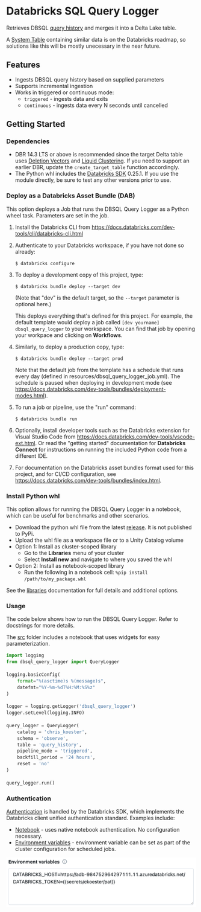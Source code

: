 # Databricks SQL Query Logger

Retrieves DBSQL [query history](https://docs.databricks.com/api/workspace/queryhistory/list) and merges it into a Delta Lake table.

A [System Table](https://docs.databricks.com/en/administration-guide/system-tables/index.html) containing similar data is on the Databricks roadmap, so solutions like this will be mostly unecessary in the near future.

## Features
- Ingests DBSQL query history based on supplied parameters
- Supports incremental ingestion
- Works in triggered or continuous mode:
    - `triggered` - ingests data and exits
    - `continuous` - ingests data every N seconds until cancelled

## Getting Started

### Dependencies

* DBR 14.3 LTS or above is recommended since the target Delta table uses [Deletion Vectors](https://docs.databricks.com/en/delta/deletion-vectors.html) and [Liquid Clustering](https://docs.databricks.com/en/delta/clustering.html). If you need to support an earlier DBR, update the `create_target_table` function accordingly.
* The Python whl includes the [Databricks SDK](https://docs.databricks.com/en/dev-tools/sdk-python.html) 0.25.1. If you use the module directly, be sure to test any other versions prior to use.

### Deploy as a Databricks Asset Bundle (DAB)
This option deploys a Job that runs the DBSQL Query Logger as a Python wheel task. Parameters are set in the job.

1. Install the Databricks CLI from https://docs.databricks.com/dev-tools/cli/databricks-cli.html

2. Authenticate to your Databricks workspace, if you have not done so already:
    ```
    $ databricks configure
    ```

3. To deploy a development copy of this project, type:
    ```
    $ databricks bundle deploy --target dev
    ```
    (Note that "dev" is the default target, so the `--target` parameter
    is optional here.)

    This deploys everything that's defined for this project.
    For example, the default template would deploy a job called
    `[dev yourname] dbsql_query_logger` to your workspace.
    You can find that job by opening your workpace and clicking on **Workflows**.

4. Similarly, to deploy a production copy, type:
   ```
   $ databricks bundle deploy --target prod
   ```

   Note that the default job from the template has a schedule that runs every day
   (defined in resources/dbsql_query_logger_job.yml). The schedule
   is paused when deploying in development mode (see
   https://docs.databricks.com/dev-tools/bundles/deployment-modes.html).

5. To run a job or pipeline, use the "run" command:
   ```
   $ databricks bundle run
   ```

6. Optionally, install developer tools such as the Databricks extension for Visual Studio Code from
   https://docs.databricks.com/dev-tools/vscode-ext.html. Or read the "getting started" documentation for
   **Databricks Connect** for instructions on running the included Python code from a different IDE.

7. For documentation on the Databricks asset bundles format used
   for this project, and for CI/CD configuration, see
   https://docs.databricks.com/dev-tools/bundles/index.html.

### Install Python whl
This option allows for running the DBSQL Query Logger in a notebook, which can be useful for benchmarks and other scenarios.

- Download the python whl file from the latest [release](https://github.com/chris-koester-db/dbsql_query_logger/releases). It is not published to PyPi.
- Upload the whl file as a workspace file or to a Unity Catalog volume
- Option 1: Install as cluster-scoped library
    - Go to the **Libraries** menu of your cluster
    - Select **Install new** and navigate to where you saved the whl
- Option 2: Install as notebook-scoped library
    - Run the following in a notebook cell: `%pip install /path/to/my_package.whl`

See the [libraries](https://docs.databricks.com/en/libraries/index.html) documentation for full details and additional options.

### Usage

The code below shows how to run the DBSQL Query Logger. Refer to docstrings for more details.

The [src](https://github.com/chris-koester-db/dbsql_query_logger/tree/main/src) folder includes a notebook that uses widgets for easy parameterization.

```python
import logging
from dbsql_query_logger import QueryLogger

logging.basicConfig(
    format="%(asctime)s %(message)s",
    datefmt="%Y-%m-%dT%H:%M:%S%z"
)

logger = logging.getLogger('dbsql_query_logger')
logger.setLevel(logging.INFO)

query_logger = QueryLogger(
    catalog = 'chris_koester',
    schema = 'observe',
    table = 'query_history',
    pipeline_mode = 'triggered',
    backfill_period = '24 hours',
    reset = 'no'
)

query_logger.run()
```

### Authentication
[Authentication](https://docs.databricks.com/en/dev-tools/sdk-python.html#authenticate-the-databricks-sdk-for-python-with-your-databricks-account-or-workspace) is handled by the Databricks SDK, which implements the Databricks client unified authentication standard. Examples include:
- [Notebook](https://docs.databricks.com/en/dev-tools/sdk-python.html#use-the-databricks-sdk-for-python-from-a-databricks-notebook) - uses native notebook authentication. No configuration necessary.
- [Environment variables](https://docs.databricks.com/en/dev-tools/auth/index.html#environment-variables-and-fields-for-client-unified-authentication) - environment variable can be set as part of the cluster configuration for scheduled jobs.

<img src="./assets/img/environment_variables.png" />